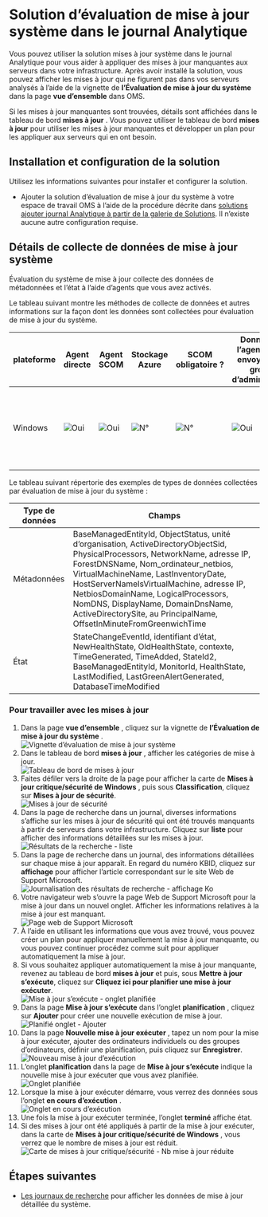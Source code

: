 <properties
    pageTitle="Solution d’évaluation de mise à jour système dans le journal Analytique | Microsoft Azure"
    description="Vous pouvez utiliser la solution mises à jour système dans le journal Analytique pour vous aider à appliquer des mises à jour manquantes aux serveurs dans votre infrastructure."
    services="log-analytics"
    documentationCenter=""
    authors="bandersmsft"
    manager="jwhit"
    editor=""/>

<tags
    ms.service="log-analytics"
    ms.workload="na"
    ms.tgt_pltfrm="na"
    ms.devlang="na"
    ms.topic="article"
    ms.date="08/11/2016"
    ms.author="banders"/>

# <a name="system-update-assessment-solution-in-log-analytics"></a>Solution d’évaluation de mise à jour système dans le journal Analytique

Vous pouvez utiliser la solution mises à jour système dans le journal Analytique pour vous aider à appliquer des mises à jour manquantes aux serveurs dans votre infrastructure. Après avoir installé la solution, vous pouvez afficher les mises à jour qui ne figurent pas dans vos serveurs analysés à l’aide de la vignette de **l’Évaluation de mise à jour du système** dans la page **vue d’ensemble** dans OMS.

Si les mises à jour manquantes sont trouvées, détails sont affichées dans le tableau de bord **mises à jour** . Vous pouvez utiliser le tableau de bord **mises à jour** pour utiliser les mises à jour manquantes et développer un plan pour les appliquer aux serveurs qui en ont besoin.

## <a name="installing-and-configuring-the-solution"></a>Installation et configuration de la solution
Utilisez les informations suivantes pour installer et configurer la solution.

- Ajouter la solution d’évaluation de mise à jour du système à votre espace de travail OMS à l’aide de la procédure décrite dans [solutions ajouter journal Analytique à partir de la galerie de Solutions](log-analytics-add-solutions.md).  Il n’existe aucune autre configuration requise.

## <a name="system-update-data-collection-details"></a>Détails de collecte de données de mise à jour système

Évaluation du système de mise à jour collecte des données de métadonnées et l’état à l’aide d’agents que vous avez activés.

Le tableau suivant montre les méthodes de collecte de données et autres informations sur la façon dont les données sont collectées pour évaluation de mise à jour du système.

| plateforme | Agent directe | Agent SCOM | Stockage Azure | SCOM obligatoire ? | Données de l’agent SCOM envoyées par groupe d’administration | fréquence de collection de sites |
|---|---|---|---|---|---|---|
|Windows|![Oui](./media/log-analytics-system-update/oms-bullet-green.png)|![Oui](./media/log-analytics-system-update/oms-bullet-green.png)|![N°](./media/log-analytics-system-update/oms-bullet-red.png)|            ![N°](./media/log-analytics-system-update/oms-bullet-red.png)|![Oui](./media/log-analytics-system-update/oms-bullet-green.png)| Au moins de 2 fois par jour et 15 minutes après l’installation d’une mise à jour|

Le tableau suivant répertorie des exemples de types de données collectées par évaluation de mise à jour du système :

|**Type de données**|**Champs**|
|---|---|
|Métadonnées|BaseManagedEntityId, ObjectStatus, unité d’organisation, ActiveDirectoryObjectSid, PhysicalProcessors, NetworkName, adresse IP, ForestDNSName, Nom_ordinateur_netbios, VirtualMachineName, LastInventoryDate, HostServerNameIsVirtualMachine, adresse IP, NetbiosDomainName, LogicalProcessors, NomDNS, DisplayName, DomainDnsName, ActiveDirectorySite, au PrincipalName, OffsetInMinuteFromGreenwichTime|
|État|StateChangeEventId, identifiant d’état, NewHealthState, OldHealthState, contexte, TimeGenerated, TimeAdded, StateId2, BaseManagedEntityId, MonitorId, HealthState, LastModified, LastGreenAlertGenerated, DatabaseTimeModified|


### <a name="to-work-with-updates"></a>Pour travailler avec les mises à jour

1. Dans la page **vue d’ensemble** , cliquez sur la vignette de **l’Évaluation de mise à jour du système** .  
    ![Vignette d’évaluation de mise à jour système](./media/log-analytics-system-update/sys-update-tile.png)
2. Dans le tableau de bord **mises à jour** , afficher les catégories de mise à jour.  
    ![Tableau de bord de mises à jour](./media/log-analytics-system-update/sys-updates02.png)
3. Faites défiler vers la droite de la page pour afficher la carte de **Mises à jour critique/sécurité de Windows** , puis sous **Classification**, cliquez sur **Mises à jour de sécurité**.  
    ![Mises à jour de sécurité](./media/log-analytics-system-update/sys-updates03.png)
4. Dans la page de recherche dans un journal, diverses informations s’affiche sur les mises à jour de sécurité qui ont été trouvés manquants à partir de serveurs dans votre infrastructure. Cliquez sur **liste** pour afficher des informations détaillées sur les mises à jour.  
    ![Résultats de la recherche - liste](./media/log-analytics-system-update/sys-updates04.png)
5. Dans la page de recherche dans un journal, des informations détaillées sur chaque mise à jour apparaît. En regard du numéro KBID, cliquez sur **affichage** pour afficher l’article correspondant sur le site Web de Support Microsoft.  
    ![Journalisation des résultats de recherche - affichage Ko](./media/log-analytics-system-update/sys-updates05.png)
6. Votre navigateur web s’ouvre la page Web de Support Microsoft pour la mise à jour dans un nouvel onglet. Afficher les informations relatives à la mise à jour est manquant.  
    ![Page web de Support Microsoft](./media/log-analytics-system-update/sys-updates06.png)
7. À l’aide en utilisant les informations que vous avez trouvé, vous pouvez créer un plan pour appliquer manuellement la mise à jour manquante, ou vous pouvez continuer procédez comme suit pour appliquer automatiquement la mise à jour.
8. Si vous souhaitez appliquer automatiquement la mise à jour manquante, revenez au tableau de bord **mises à jour** et puis, sous **Mettre à jour s’exécute**, cliquez sur **Cliquez ici pour planifier une mise à jour exécuter**.  
    ![Mise à jour s’exécute - onglet planifiée](./media/log-analytics-system-update/sys-updates07.png)
9. Dans la page **Mise à jour s’exécute** dans l’onglet **planification** , cliquez sur **Ajouter** pour créer une nouvelle exécution de mise à jour.  
    ![Planifié onglet - Ajouter](./media/log-analytics-system-update/sys-updates08.png)
10. Dans la page **Nouvelle mise à jour exécuter** , tapez un nom pour la mise à jour exécuter, ajouter des ordinateurs individuels ou des groupes d’ordinateurs, définir une planification, puis cliquez sur **Enregistrer**.  
    ![Nouveau mise à jour d’exécution](./media/log-analytics-system-update/sys-updates09.png)
11. L’onglet **planification** dans la page de **Mise à jour s’exécute** indique la nouvelle mise à jour exécuter que vous avez planifiée.  
    ![Onglet planifiée](./media/log-analytics-system-update/sys-updates10.png)
12. Lorsque la mise à jour exécuter démarre, vous verrez des données sous l’onglet **en cours d’exécution** .  
    ![Onglet en cours d’exécution](./media/log-analytics-system-update/sys-updates11.png)
13. Une fois la mise à jour exécuter terminée, l’onglet **terminé** affiche état.
14. Si des mises à jour ont été appliqués à partir de la mise à jour exécuter, dans la carte de **Mises à jour critique/sécurité de Windows** , vous verrez que le nombre de mises à jour est réduit.  
    ![Carte de mises à jour critique/sécurité - Nb mise à jour réduite](./media/log-analytics-system-update/sys-updates12.png)



## <a name="next-steps"></a>Étapes suivantes

- [Les journaux de recherche](log-analytics-log-searches.md) pour afficher les données de mise à jour détaillée du système.
